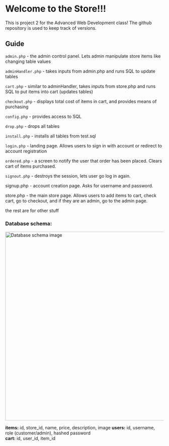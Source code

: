 # Welcome to the Store!!! 

This is project 2 for the Advanced Web Development class!
The github repository is used to keep track of versions.

## Guide
`admin.php` - the admin control panel. Lets admin manipulate store items like changing table values

`adminHandler.php` - takes inputs from admin.php and runs SQL to update tables

`cart.php` - similar to adminHandler, takes inputs from store.php and runs SQL to put items into cart (updates tables)

`checkout.php` - displays total cost of items in cart, and provides means of purchasing

`config.php` - provides access to SQL

`drop.php` - drops all tables

`install.php` - installs all tables from test.sql

`login.php` - landing page. Allows users to sign in with account or redirect to account registration

`ordered.php` - a screen to notify the user that order has been placed. Clears cart of items purchased.

`signout.php` - destroys the session, lets user go log in again.

signup.php - account creation page. Asks for username and password.

store.php - the main store page. Allows users to add items to cart, check cart, go to checkout, and if they are an admin, go to the admin page.

the rest are for other stuff


### Database schema:
<img src="https://github.com/cool-mario/The-Store/assets/50786617/df1b205d-ce21-429d-9d0d-2b0a3817b95e" alt="Database schema image" width="600">

**items:** id, store_id, name, price, description, image
**users:** id, username, role (customer/admin), hashed password  
**cart:** id, user_id, item_id 

